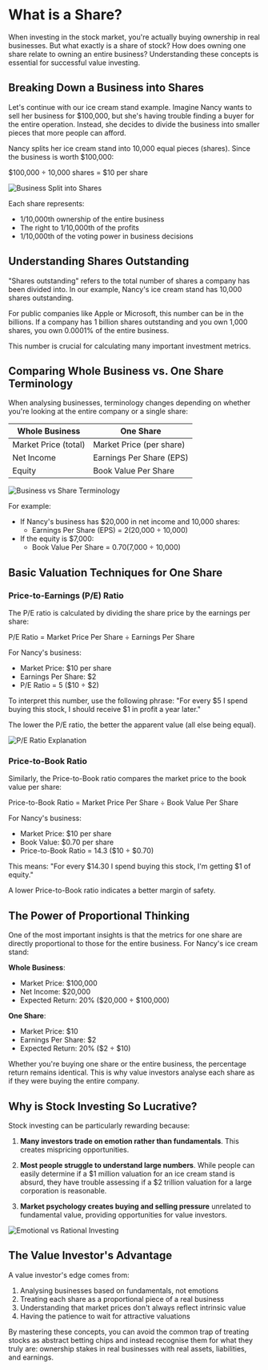 # What is a Share?

When investing in the stock market, you're actually buying ownership in real businesses. But what exactly is a share of stock? How does owning one share relate to owning an entire business? Understanding these concepts is essential for successful value investing.

## Breaking Down a Business into Shares

Let's continue with our ice cream stand example. Imagine Nancy wants to sell her business for $100,000, but she's having trouble finding a buyer for the entire operation. Instead, she decides to divide the business into smaller pieces that more people can afford.

Nancy splits her ice cream stand into 10,000 equal pieces (shares). Since the business is worth $100,000:

$100,000 ÷ 10,000 shares = $10 per share

![Business Split into Shares](/images/learn/business-to-shares.svg)

Each share represents:
- 1/10,000th ownership of the entire business
- The right to 1/10,000th of the profits
- 1/10,000th of the voting power in business decisions

## Understanding Shares Outstanding

"Shares outstanding" refers to the total number of shares a company has been divided into. In our example, Nancy's ice cream stand has 10,000 shares outstanding.

For public companies like Apple or Microsoft, this number can be in the billions. If a company has 1 billion shares outstanding and you own 1,000 shares, you own 0.0001% of the entire business.

This number is crucial for calculating many important investment metrics.

## Comparing Whole Business vs. One Share Terminology

When analysing businesses, terminology changes depending on whether you're looking at the entire company or a single share:

| Whole Business | One Share |
|----------------|-----------|
| Market Price (total) | Market Price (per share) |
| Net Income | Earnings Per Share (EPS) |
| Equity | Book Value Per Share |

![Business vs Share Terminology](/images/learn/business-share-terminology.svg)

For example:
- If Nancy's business has $20,000 in net income and 10,000 shares:
  - Earnings Per Share (EPS) = $2 ($20,000 ÷ 10,000)
- If the equity is $7,000:
  - Book Value Per Share = $0.70 ($7,000 ÷ 10,000)

## Basic Valuation Techniques for One Share

### Price-to-Earnings (P/E) Ratio

The P/E ratio is calculated by dividing the share price by the earnings per share:

P/E Ratio = Market Price Per Share ÷ Earnings Per Share

For Nancy's business:
- Market Price: $10 per share
- Earnings Per Share: $2
- P/E Ratio = 5 ($10 ÷ $2)

To interpret this number, use the following phrase:
"For every $5 I spend buying this stock, I should receive $1 in profit a year later."

The lower the P/E ratio, the better the apparent value (all else being equal).

![P/E Ratio Explanation](/images/learn/pe-ratio-explanation.svg)

### Price-to-Book Ratio

Similarly, the Price-to-Book ratio compares the market price to the book value per share:

Price-to-Book Ratio = Market Price Per Share ÷ Book Value Per Share

For Nancy's business:
- Market Price: $10 per share
- Book Value: $0.70 per share
- Price-to-Book Ratio = 14.3 ($10 ÷ $0.70)

This means:
"For every $14.30 I spend buying this stock, I'm getting $1 of equity."

A lower Price-to-Book ratio indicates a better margin of safety.

## The Power of Proportional Thinking

One of the most important insights is that the metrics for one share are directly proportional to those for the entire business. For Nancy's ice cream stand:

**Whole Business**:
- Market Price: $100,000
- Net Income: $20,000
- Expected Return: 20% ($20,000 ÷ $100,000)

**One Share**:
- Market Price: $10
- Earnings Per Share: $2
- Expected Return: 20% ($2 ÷ $10)

Whether you're buying one share or the entire business, the percentage return remains identical. This is why value investors analyse each share as if they were buying the entire company.

## Why is Stock Investing So Lucrative?

Stock investing can be particularly rewarding because:

1. **Many investors trade on emotion rather than fundamentals**. This creates mispricing opportunities.

2. **Most people struggle to understand large numbers**. While people can easily determine if a $1 million valuation for an ice cream stand is absurd, they have trouble assessing if a $2 trillion valuation for a large corporation is reasonable.

3. **Market psychology creates buying and selling pressure** unrelated to fundamental value, providing opportunities for value investors.

![Emotional vs Rational Investing](/images/learn/emotional-vs-rational.svg)

## The Value Investor's Advantage

A value investor's edge comes from:

1. Analysing businesses based on fundamentals, not emotions
2. Treating each share as a proportional piece of a real business
3. Understanding that market prices don't always reflect intrinsic value
4. Having the patience to wait for attractive valuations

By mastering these concepts, you can avoid the common trap of treating stocks as abstract betting chips and instead recognise them for what they truly are: ownership stakes in real businesses with real assets, liabilities, and earnings.